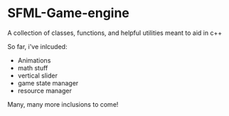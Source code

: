 # SFML-Game-engine
A collection of classes, functions, and helpful utilities meant to aid in c++

So far, i've inlcuded:

- Animations
- math stuff
- vertical slider
- game state manager
- resource manager 

Many, many more inclusions to come!

